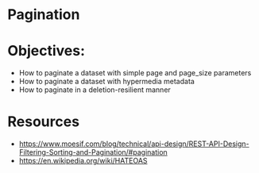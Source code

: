 # Pagination

# Objectives:
- How to paginate a dataset with simple page and page_size parameters
- How to paginate a dataset with hypermedia metadata
- How to paginate in a deletion-resilient manner

# Resources
- https://www.moesif.com/blog/technical/api-design/REST-API-Design-Filtering-Sorting-and-Pagination/#pagination
- https://en.wikipedia.org/wiki/HATEOAS
